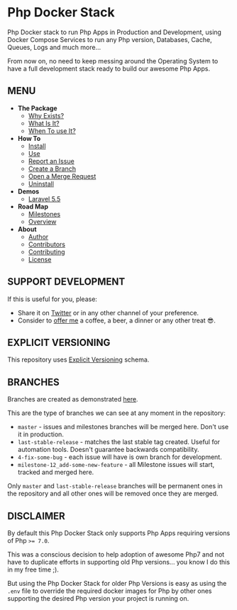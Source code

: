 # Php Docker Stack

Php Docker stack to run Php Apps in Production and Development, using Docker
Compose Services to run any Php version, Databases, Cache, Queues, Logs and much
more...

From now on, no need to keep messing around the Operating System to have a full development stack ready to build our awesome Php Apps.


## MENU

* **The Package**
    + [Why Exists?](https://gitlab.com/exadra37-docker/php/docker-stack/blob/master/docs/the-package/why_exists.md)
    + [What Is It?](https://gitlab.com/exadra37-docker/php/docker-stack/blob/master/docs/the-package/what_is_it.md)
    + [When To use It?](https://gitlab.com/exadra37-docker/php/docker-stack/blob/master/docs/the-package/when_to_use_it.md)
* **How To**
    + [Install](https://gitlab.com/exadra37-docker/php/docker-stack/blob/master/docs/how-to/install.md)
    + [Use](https://gitlab.com/exadra37-docker/php/docker-stack/blob/master/docs/how-to/use.md)
    + [Report an Issue](https://gitlab.com/exadra37-docker/php/docker-stack/blob/master/docs/how-to/create_an_issue.md)
    + [Create a Branch](https://gitlab.com/exadra37-docker/php/docker-stack/blob/master/docs/how-to/create_branches.md)
    + [Open a Merge Request](https://gitlab.com/exadra37-docker/php/docker-stack/blob/master/docs/how-to/create_a_merge_request.md)
    + [Uninstall](https://gitlab.com/exadra37-docker/php/docker-stack/blob/master/docs/how-to/uninstall.md)
* **Demos**
    + [Laravel 5.5](https://gitlab.com/exadra37-docker/php/docker-stack/blob/master/docs/demos/laravel-5.5.md)
* **Road Map**
    + [Milestones](https://gitlab.com/exadra37-docker/php/docker-stack/milestones)
    + [Overview](https://gitlab.com/exadra37-docker/php/docker-stack/boards)
* **About**
    + [Author](https://gitlab.com/exadra37-docker/php/docker-stack/blob/master/AUTHOR.md)
    + [Contributors](https://gitlab.com/exadra37-docker/php/docker-stack/blob/master/CONTRIBUTORS.md)
    + [Contributing](https://gitlab.com/exadra37-docker/php/docker-stack/blob/master/CONTRIBUTING.md)
    + [License](https://gitlab.com/exadra37-docker/php/docker-stack/blob/master/LICENSE)


## SUPPORT DEVELOPMENT

If this is useful for you, please:

* Share it on [Twitter](https://twitter.com/home?status=Try%20%23PhpDockerStack%20to%20run%20%23PhpApps%20by%20%40Exadra37%20https%3A//gitlab.com/exadra37-docker/php/docker-stack%20%23php%20%23phpc%20%23phpapp%20%23phpdevelopers%20%23docker%20%23dockercompose%20%23laravel) or in any other channel of your preference.
* Consider to [offer me](https://www.paypal.me/exadra37) a coffee, a beer, a dinner or any other treat 😎.


## EXPLICIT VERSIONING

This repository uses [Explicit Versioning](https://gitlab.com/exadra37-versioning/explicit-versioning) schema.


## BRANCHES

Branches are created as demonstrated [here](https://gitlab.com/exadra37-docker/php/docker-stack/blob/master/docs/how-to/create_branches.md).

This are the type of branches we can see at any moment in the repository:

* `master` - issues and milestones branches will be merged here. Don't use it in production.
* `last-stable-release` - matches the last stable tag created. Useful for automation tools. Doesn't guarantee backwards compatibility.
* `4-fix-some-bug` - each issue will have is own branch for development.
* `milestone-12_add-some-new-feature` - all Milestone issues will start, tracked and merged here.

Only `master` and `last-stable-release` branches will be permanent ones in the
repository and all other ones will be removed once they are merged.


## DISCLAIMER

By default this Php Docker Stack only supports Php Apps requiring versions of
Php `>= 7.0`.

This was a conscious decision to help adoption of awesome Php7 and not have to
duplicate efforts in supporting old Php versions... you know I do this in my
free time ;).

But using the Php Docker Stack for older Php Versions is easy as using the
`.env` file to override the required docker images for Php by other ones
supporting the desired Php version your project is running on.
